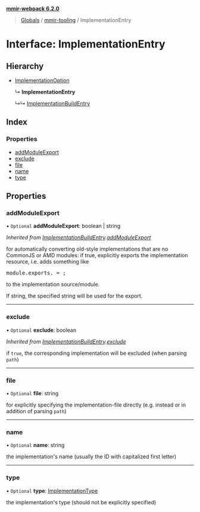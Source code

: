 **[mmir-webpack 6.2.0](../README.md)**

> [Globals](../README.md) / [mmir-tooling](../modules/mmir_tooling.md) / ImplementationEntry

# Interface: ImplementationEntry

## Hierarchy

* [ImplementationOption](mmir_tooling.implementationoption.md)

  ↳ **ImplementationEntry**

  ↳↳ [ImplementationBuildEntry](mmir_tooling.implementationbuildentry.md)

## Index

### Properties

* [addModuleExport](mmir_tooling.implementationentry.md#addmoduleexport)
* [exclude](mmir_tooling.implementationentry.md#exclude)
* [file](mmir_tooling.implementationentry.md#file)
* [name](mmir_tooling.implementationentry.md#name)
* [type](mmir_tooling.implementationentry.md#type)

## Properties

### addModuleExport

• `Optional` **addModuleExport**: boolean \| string

*Inherited from [ImplementationBuildEntry](mmir_tooling.implementationbuildentry.md).[addModuleExport](mmir_tooling.implementationbuildentry.md#addmoduleexport)*

for automatically converting old-style implementations that are no CommonJS or AMD modules:
if true, explicitly exports the implementation resource, i.e. adds something like
<pre>
module.exports.<resource name> = <resource constructor>;
</pre>
to the implementation source/module.

If string, the specified string will be used for the export.

___

### exclude

• `Optional` **exclude**: boolean

*Inherited from [ImplementationBuildEntry](mmir_tooling.implementationbuildentry.md).[exclude](mmir_tooling.implementationbuildentry.md#exclude)*

if `true`, the corresponding implementation will be excluded (when parsing `path`)

___

### file

• `Optional` **file**: string

for explicitly specifying the implementation-file directly (e.g. instead or in addition of parsing `path`)

___

### name

• `Optional` **name**: string

the implementation's name (usually the ID with capitalized first letter)

___

### type

• `Optional` **type**: [ImplementationType](../modules/mmir_tooling.md#implementationtype)

the implementation's type (should not be explicitly specified)
